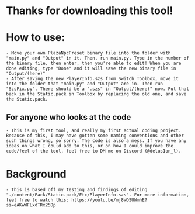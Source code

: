 # Thanks for downloading this tool!

# How to use:
    - Move your own PlazaNpcPreset binary file into the folder with "main.py" and "Output" in it. Then, run main.py. Type in the number of the binary file, then enter, then you're able to edit! When you are done editing, type "Done" and it will save the new binary file in "Output/(here)"
    - After saving the new PlayerInfo.szs from Switch Toolbox, move it into the folder that "main.py" and "Output" are in. Then run "SzsFix.py". There should be a ".szs" in "Output/(here)" now. Put that back in the Static.pack in Toolbox by replacing the old one, and save the Static.pack.
    
## For anyone who looks at the code
    - This is my first tool, and really my first actual coding project. Because of this, I may have gotten some naming conventions and other such things wrong, so sorry. The code is also a mess. If you have any ideas on what I could add to this, or on how I could improve the code/feel of the tool, feel free to DM me on Discord (@delus1on_l). 
    
# Background
    - This is based off my testing and findings of editing "./content/Pack/Static.pack/Etc/PlayerInfo.szs". For more information, feel free to watch this: https://youtu.be/mj8wDSUWmhE?si=eAKwWFLxdTRx25Dp
